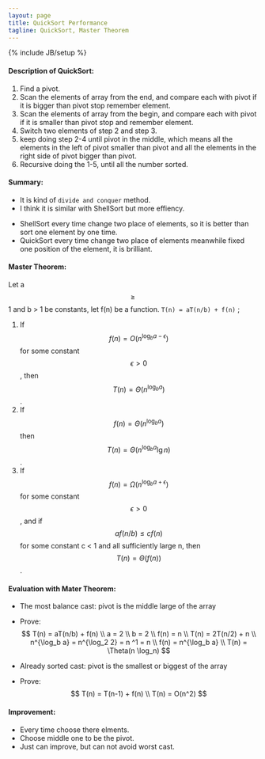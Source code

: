```yaml
---
layout: page
title: QuickSort Performance
tagline: QuickSort, Master Theorem
---
```

{% include JB/setup %}

#### Description of QuickSort:   
1. Find a pivot.
2. Scan the elements of array from the end, and compare each with pivot if it is bigger than pivot stop remember element.
3. Scan the elements of array from the begin, and compare each with pivot if it is smaller than pivot stop and remember element.
4. Switch two elements of step 2 and step 3.
5. keep doing step 2-4 until pivot in the middle, which means all the elements in the left of pivot smaller than pivot and all the elements in the right side of pivot bigger than pivot.
6. Recursive doing the 1-5, until all the number sorted.

#### Summary:  
* It is kind of `divide and conquer` method.
* I think it is similar with ShellSort but more effiency.
 - ShellSort every time change two place of elements, so it is better than sort one element by one time.
 - QuickSort every time change two place of elements meanwhile fixed one position of the element, it is brilliant.

#### Master Theorem:  
Let a $$ \ge $$ 1 and b > 1 be constants, let f(n) be a function. `T(n) = aT(n/b) + f(n)` ;    

1. If $$ f(n) = O(n^{\log_{b} a - \epsilon}) $$ for some constant $$ \epsilon > 0 $$, then $$ T(n) = \Theta(n^{\log_{b} a })$$.  
2. If $$ f(n) = \Theta(n^{\log_{b} a}) $$ then $$ T(n) = \Theta(n^{\log_{b} a} \lg n) $$.  
3. If $$ f(n) = \Omega(n^{\log_{b} a + \epsilon}) $$ for some constant $$ \epsilon > 0 $$, and if $$ af(n/b) \le cf(n)$$ for some constant c < 1 and all sufficiently large n, then $$ T(n) = \Theta(f(n))$$.  

#### Evaluation with Mater Theorem:  

- The most balance cast: pivot is the middle large of the array
- Prove: $$
     T(n) = aT(n/b) + f(n) \\ 
     a = 2 \\
     b = 2 \\
     f(n) = n \\
     T(n) = 2T(n/2) + n \\
     n^{\log_b a} = n^{\log_2 2} = n ^1 = n \\
     f(n) = n^{\log_b a} \\
     T(n) = \Theta(n \log_n)
$$

- Already sorted cast: pivot is the smallest or biggest of the array
- Prove: $$
     T(n) = T(n-1) + f(n) \\
     T(n) = O(n^2)
$$

#### Improvement:  
- Every time choose there elments.
- Choose middle one to be the pivot.
- Just can improve, but can not avoid worst cast.
